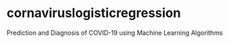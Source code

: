 # cornaviruslogisticregression
Prediction and Diagnosis of COVID-19 using Machine Learning Algorithms
